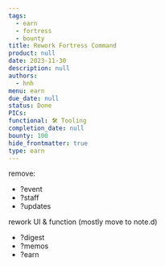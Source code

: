 ```yaml
---
tags:
  - earn
  - fortress
  - bounty
title: Rework Fortress Command
product: null
date: 2023-11-30
description: null
authors:
  - hnh
menu: earn
due_date: null
status: Done
PICs:
functional: 🛠️ Tooling
completion_date: null
bounty: 100
hide_frontmatter: true
type: earn
---
```


remove:

- ?event
- ?staff
- ?updates

rework UI & function (mostly move to note.d)

- ?digest
- ?memos
- ?earn
